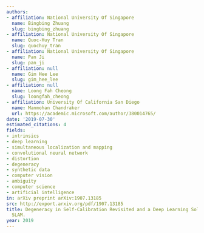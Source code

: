 ```yaml
---
authors:
- affiliation: National University Of Singapore
  name: Bingbing Zhuang
  slug: bingbing_zhuang
- affiliation: National University Of Singapore
  name: Quoc-Huy Tran
  slug: quochuy_tran
- affiliation: National University Of Singapore
  name: Pan Ji
  slug: pan_ji
- affiliation: null
  name: Gim Hee Lee
  slug: gim_hee_lee
- affiliation: null
  name: Loong Fah Cheong
  slug: loongfah_cheong
- affiliation: University Of California San Diego
  name: Manmohan Chandraker
  url: https://academic.microsoft.com/author/380014765/
date: '2019-07-30'
estimated_citations: 4
fields:
- intrinsics
- deep learning
- simultaneous localization and mapping
- convolutional neural network
- distortion
- degeneracy
- synthetic data
- computer vision
- ambiguity
- computer science
- artificial intelligence
in: arXiv preprint arXiv:1907.13185
src: http://export.arxiv.org/pdf/1907.13185
title: Degeneracy in Self-Calibration Revisited and a Deep Learning Solution for Uncalibrated
  SLAM.
year: 2019
---
```

